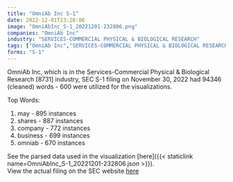 ```yaml
---
title: "OmniAb Inc S-1"
date: 2022-12-01T23:28:06
image: "OmniAbInc_S-1_20221201-232806.png"
companies: "OmniAb Inc"
industry: "SERVICES-COMMERCIAL PHYSICAL & BIOLOGICAL RESEARCH"
tags: ["OmniAb Inc","SERVICES-COMMERCIAL PHYSICAL & BIOLOGICAL RESEARCH","11-30-2022","S-1"]
forms: "S-1"
---
```

OmniAb Inc, which is in the Services-Commercial Physical & Biological Research [8731] industry, SEC S-1 filing on November 30, 2022 had 94346 (cleaned) words - 600 were utilized for the visualizations.

Top Words:
1. may - 895 instances
2. shares - 887 instances
3. company - 772 instances
4. business - 699 instances
5. omniab - 670 instances


See the parsed data used in the visualization [here]({{< staticlink name=OmniAbInc_S-1_20221201-232806.json >}}).  
View the actual filing on the SEC website [here](https://www.sec.gov/Archives/edgar/data/1846253/0001193125-22-295453.txt)